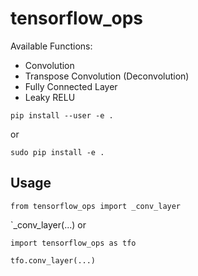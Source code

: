 # tensorflow_ops

Available Functions:

- Convolution
- Transpose Convolution (Deconvolution)
- Fully Connected Layer
- Leaky RELU

`pip install --user -e .`

or

`sudo pip install -e .`


## Usage

`from tensorflow_ops import _conv_layer`

`_conv_layer(...)
or

`import tensorflow_ops as tfo`

`tfo.conv_layer(...)`



